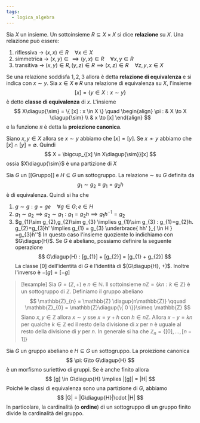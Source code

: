 ```yaml
---
tags:
  - logica_algebra
---
```

Sia $X$ un insieme. Un sottoinsieme $R \subseteq X \times X$ si dice **relazione** su $X$. Una relazione può essere:
1) riflessiva $\to$ $(x,x) \in R \quad \forall {x} \in {X}$
2) simmetrica $\to$ $(x,y)\in \implies (y,x) \in R \quad \forall {x,y} \in {R}$
3) transitiva $\to$ $(x,y) \in R, (y, z) \in R \implies (x,z) \in R \quad \forall {z,y,x} \in  {X}$

Se una relazione soddisfa $1,2,3$ allora è detta **relazione di equivalenza** e si indica con $x \sim y$. Sia $x\in X$ e $R$ una relazione di equivalenza su $X$, l'insieme 
$$
[x] = \{ y \in X : x \sim y\}
$$
è detto **classe di equivalenza** di $x$. L'insieme
$$
X\diagup{\sim}  = \{ [x] : x \in X \} \quad \begin{align}
\pi : & X \to X \diagup{\sim} \\
 & x \to [x]
\end{align}
$$
e la funzione $\pi$ è detta la **proiezione canonica**.

Siano $x,y\in X$ allora se $x\sim y$ abbiamo che $[x] =[y]$. Se $x \nsim y$ abbiamo che $[x] \cap[y] = \emptyset$. Quindi 
$$
X = \bigcup_{[x] \in X\diagup{\sim}}[x]
$$
ossia $X\diagup{\sim}$ è una partizione di $X$

Sia $G$ un [[Gruppo]] e $H\subseteq G$ un sottogruppo. La relazione $\sim$ su $G$ definita da
$$
g_{1}\sim g_{2}  \equiv g_{1}=g_{2}h
$$
è di equivalenza. Quindi si ha che
1) $g\sim g: g=ge \quad \forall {g} \in {G};e\in H$
2) $g_{1}\sim g_{2} \implies g_{2}\sim g_{1} : g_{1}=g_{2}h \implies g_{1}h^{-1}=g_{2}$
3) $g_{1}\sim g_{2},g_{2}\sim g_{3} \implies g_{1}\sim g_{3} : g_{1}=g_{2}h. g_{2}=g_{3}h' \implies g_{1} = g_{3} \underbrace{ hh' }_{ \in H } =g_{3}h''$
In questo caso l'insieme quoziente lo indichiamo con $G\diagup{H}$. Se $G$ è abeliano, possiamo definire la seguente operazione 
$$
G\diagup{H} : [g_{1}] + [g_{2}] = [g_{1} + g_{2}]
$$
La classe $[0]$ dell'identità di $G$ è l'identità di $(G\diagup{H}, +)$. Inoltre l'inverso è $-[g] = [-g]$

>[!example]
>Sia $G=(\mathbb{Z}, +)$ e $n\in\mathbb{N}$. Il sottoinsieme $n\mathbb{Z} = \{ kn : k\in \mathbb{Z} \}$ è un sottogruppo di $\mathbb{Z}$. Definiamo il gruppo abeliano 
>$$
>\mathbb{Z}_{n} = \mathbb{Z} \diagup{n\mathbb{Z}} \qquad \mathbb{Z}_{0} = \mathbb{Z}\diagup{\{ 0 \}}\simeq \mathbb{Z}
>$$
>Siano $x,y\in \mathbb{Z}$ allora $x\sim y$ sse $x = y + h$ con $h \in n\mathbb{Z}$. Allora $x-y = kn$ per qualche $k \in \mathbb{Z}$ ed il resto della divisione di $x$ per $n$ è uguale al resto della divisione di $y$ per $n$. 
>In generale si ha che  $\mathbb{Z}_{n} = \{ [0],\dots,[n-1] \}$

Sia $G$ un gruppo abeliano e $H \subseteq G$ un sottogruppo. La proiezione canonica 
$$
\pi: G\to G\diagup{H}
$$
è un morfismo suriettivo di gruppi. Se è anche finito allora 
$$
[g] \in G\diagup{H} \implies |[g]| = |H|
$$
Poiché le classi di equivalenza sono una partizione di $G$, abbiamo 
$$
|G| = |G\diagup{H}|\cdot |H|
$$
In particolare, la cardinalità (o **ordine**) di un sottogruppo di un gruppo finito divide la cardinalità del gruppo.
